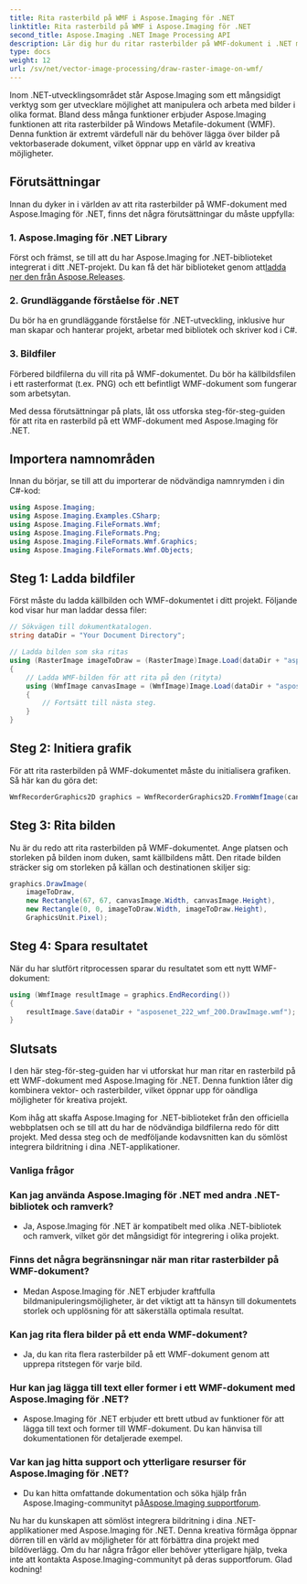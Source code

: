 ```yaml
---
title: Rita rasterbild på WMF i Aspose.Imaging för .NET
linktitle: Rita rasterbild på WMF i Aspose.Imaging för .NET
second_title: Aspose.Imaging .NET Image Processing API
description: Lär dig hur du ritar rasterbilder på WMF-dokument i .NET med Aspose.Imaging. Förbättra dina .NET-projekt med kreativa bildöverlägg.
type: docs
weight: 12
url: /sv/net/vector-image-processing/draw-raster-image-on-wmf/
---
```


Inom .NET-utvecklingsområdet står Aspose.Imaging som ett mångsidigt verktyg som ger utvecklare möjlighet att manipulera och arbeta med bilder i olika format. Bland dess många funktioner erbjuder Aspose.Imaging funktionen att rita rasterbilder på Windows Metafile-dokument (WMF). Denna funktion är extremt värdefull när du behöver lägga över bilder på vektorbaserade dokument, vilket öppnar upp en värld av kreativa möjligheter.

## Förutsättningar

Innan du dyker in i världen av att rita rasterbilder på WMF-dokument med Aspose.Imaging för .NET, finns det några förutsättningar du måste uppfylla:

### 1. Aspose.Imaging för .NET Library

 Först och främst, se till att du har Aspose.Imaging for .NET-biblioteket integrerat i ditt .NET-projekt. Du kan få det här biblioteket genom att[ladda ner den från Aspose.Releases](https://releases.aspose.com/imaging/net/).

### 2. Grundläggande förståelse för .NET

Du bör ha en grundläggande förståelse för .NET-utveckling, inklusive hur man skapar och hanterar projekt, arbetar med bibliotek och skriver kod i C#.

### 3. Bildfiler

Förbered bildfilerna du vill rita på WMF-dokumentet. Du bör ha källbildsfilen i ett rasterformat (t.ex. PNG) och ett befintligt WMF-dokument som fungerar som arbetsytan.

Med dessa förutsättningar på plats, låt oss utforska steg-för-steg-guiden för att rita en rasterbild på ett WMF-dokument med Aspose.Imaging för .NET.

## Importera namnområden

Innan du börjar, se till att du importerar de nödvändiga namnrymden i din C#-kod:

```csharp
using Aspose.Imaging;
using Aspose.Imaging.Examples.CSharp;
using Aspose.Imaging.FileFormats.Wmf;
using Aspose.Imaging.FileFormats.Png;
using Aspose.Imaging.FileFormats.Wmf.Graphics;
using Aspose.Imaging.FileFormats.Wmf.Objects;
```

## Steg 1: Ladda bildfiler

Först måste du ladda källbilden och WMF-dokumentet i ditt projekt. Följande kod visar hur man laddar dessa filer:

```csharp
// Sökvägen till dokumentkatalogen.
string dataDir = "Your Document Directory";

// Ladda bilden som ska ritas
using (RasterImage imageToDraw = (RasterImage)Image.Load(dataDir + "asposenet_220_src01.png"))
{
    // Ladda WMF-bilden för att rita på den (rityta)
    using (WmfImage canvasImage = (WmfImage)Image.Load(dataDir + "asposenet_222_wmf_200.wmf"))
    {
        // Fortsätt till nästa steg.
    }
}
```

## Steg 2: Initiera grafik

För att rita rasterbilden på WMF-dokumentet måste du initialisera grafiken. Så här kan du göra det:

```csharp
WmfRecorderGraphics2D graphics = WmfRecorderGraphics2D.FromWmfImage(canvasImage);
```

## Steg 3: Rita bilden

Nu är du redo att rita rasterbilden på WMF-dokumentet. Ange platsen och storleken på bilden inom duken, samt källbildens mått. Den ritade bilden sträcker sig om storleken på källan och destinationen skiljer sig:

```csharp
graphics.DrawImage(
    imageToDraw,
    new Rectangle(67, 67, canvasImage.Width, canvasImage.Height),
    new Rectangle(0, 0, imageToDraw.Width, imageToDraw.Height),
    GraphicsUnit.Pixel);
```

## Steg 4: Spara resultatet

När du har slutfört ritprocessen sparar du resultatet som ett nytt WMF-dokument:

```csharp
using (WmfImage resultImage = graphics.EndRecording())
{
    resultImage.Save(dataDir + "asposenet_222_wmf_200.DrawImage.wmf");
}
```

## Slutsats

I den här steg-för-steg-guiden har vi utforskat hur man ritar en rasterbild på ett WMF-dokument med Aspose.Imaging för .NET. Denna funktion låter dig kombinera vektor- och rasterbilder, vilket öppnar upp för oändliga möjligheter för kreativa projekt.

Kom ihåg att skaffa Aspose.Imaging for .NET-biblioteket från den officiella webbplatsen och se till att du har de nödvändiga bildfilerna redo för ditt projekt. Med dessa steg och de medföljande kodavsnitten kan du sömlöst integrera bildritning i dina .NET-applikationer.

### Vanliga frågor

### Kan jag använda Aspose.Imaging för .NET med andra .NET-bibliotek och ramverk?
   - Ja, Aspose.Imaging för .NET är kompatibelt med olika .NET-bibliotek och ramverk, vilket gör det mångsidigt för integrering i olika projekt.

### Finns det några begränsningar när man ritar rasterbilder på WMF-dokument?
   - Medan Aspose.Imaging för .NET erbjuder kraftfulla bildmanipuleringsmöjligheter, är det viktigt att ta hänsyn till dokumentets storlek och upplösning för att säkerställa optimala resultat.

### Kan jag rita flera bilder på ett enda WMF-dokument?
   - Ja, du kan rita flera rasterbilder på ett WMF-dokument genom att upprepa ritstegen för varje bild.

### Hur kan jag lägga till text eller former i ett WMF-dokument med Aspose.Imaging för .NET?
   - Aspose.Imaging för .NET erbjuder ett brett utbud av funktioner för att lägga till text och former till WMF-dokument. Du kan hänvisa till dokumentationen för detaljerade exempel.

### Var kan jag hitta support och ytterligare resurser för Aspose.Imaging för .NET?
   - Du kan hitta omfattande dokumentation och söka hjälp från Aspose.Imaging-communityt på[Aspose.Imaging supportforum](https://forum.aspose.com/).


Nu har du kunskapen att sömlöst integrera bildritning i dina .NET-applikationer med Aspose.Imaging för .NET. Denna kreativa förmåga öppnar dörren till en värld av möjligheter för att förbättra dina projekt med bildöverlägg. Om du har några frågor eller behöver ytterligare hjälp, tveka inte att kontakta Aspose.Imaging-communityt på deras supportforum. Glad kodning!
